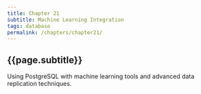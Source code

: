 ```yaml
---
title: Chapter 21
subtitle: Machine Learning Integration
tags: database
permalink: /chapters/chapter21/
---
```

## {{page.subtitle}}

Using PostgreSQL with machine learning tools and advanced data replication techniques.
